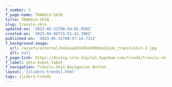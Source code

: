 ```yaml
---
f_number: 5
f_page-name: TRANSLU-SKIN
title: TRANSLU-SKIN
slug: translu-skin
updated-on: '2023-05-31T08:54:01.650Z'
created-on: '2023-04-06T15:51:42.300Z'
published-on: '2023-05-31T08:57:14.731Z'
f_background-image:
  url: /assets/external/642eead4349b44986bed2a3e_transluskin-2.jpg
  alt: null
f_page-link: https://diving-into-digital.hypebae.com/trends/translu-skin
f_label: data-event-label
f_navigation: Translu-Skin Navigation Button
layout: '[sliders-trends].html'
tags: sliders-trends
---
```



